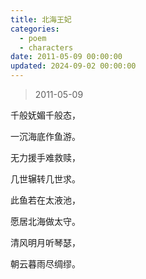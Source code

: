 ```yaml
---
title: 北海王妃
categories:
  - poem
  - characters
date: 2011-05-09 00:00:00
updated: 2024-09-02 00:00:00
---
```


> 2011-05-09

千般妩媚千般态，

一沉海底作鱼游。

无力援手难救赎，

几世辗转几世求。

此鱼若在太液池，

愿居北海做太守。

清风明月听琴瑟，

朝云暮雨尽绸缪。
